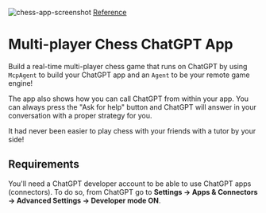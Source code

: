 ![chess-app-screenshot](https://github.com/user-attachments/assets/bc3c3ff1-4841-42bc-8ae8-04bf880b0fd7)
[Reference](https://developers.openai.com/apps-sdk/)

# Multi-player Chess ChatGPT App

Build a real-time multi-player chess game that runs on ChatGPT by using `McpAgent` to build your ChatGPT app and an `Agent` to be your remote game engine!

The app also shows how you can call ChatGPT from within your app. You can always press the "Ask for help" button and ChatGPT will answer in your conversation with a proper strategy for you.

It had never been easier to play chess with your friends with a tutor by your side!

## Requirements

You'll need a ChatGPT developer account to be able to use ChatGPT apps (connectors). To do so, from ChatGPT go to **Settings -> Apps & Connectors -> Advanced Settings -> Developer mode ON**.
